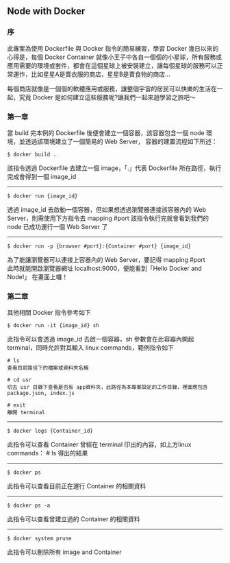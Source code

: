 ## Node with Docker
### 序
此專案為使用 Dockerfile 與 Docker 指令的簡易練習，學習 Docker 幾日以來的心得是，每個 Docker Container 就像小王子中各自一個個的小星球，所有服務或應用需要的環境或套件，都會在這個星球上被安裝建立，讓每個星球的服務可以正常運作，比如星星A是賣衣服的商店，星星B是賣食物的商店...

每個商店就像是一個個的軟體應用或服務，讓整個宇宙的居民可以快樂的生活在一起，究竟 Docker 是如何建立這些服務呢?讓我們一起來趟學習之旅吧～

### 第一章
當 build 完本例的 Dockerfile 後便會建立一個容器，該容器包含一個 node 環境，並透過該環境建立了一個簡易的 Web Server，
容器的建置流程如下所述：

```
$ docker build .
```
該指令透過 Dockerfile 去建立一個 image，「.」代表 Dockerfile 所在路徑，執行完成會得到一個 image_id

---

```
$ docker run {image_id}
```
透過 image_id 去啟動一個容器，但如果想透過瀏覽器連接該容器內的 Web Server，則需使用下方指令去 mapping #port 
該指令執行完就會看到我們的 node 已成功運行一個 Web Server 了

---

```
$ docker run -p {browser #port}:{Container #port} {image_id}
```
為了能讓瀏覽器可以連接上容器內的 Web Server，要記得 mapping #port  
此時就能開啟瀏覽器網址 localhost:9000，便能看到「Hello Docker and Node!」 在畫面上囉！

### 第二章
其他相關 Docker 指令參考如下

```
$ docker run -it {image_id} sh
```
此指令可以會透過 image_id 去啟一個容器，sh 參數會在此容器內開起 terminal，同時允許對其輸入 linux commands，範例指令如下
    
```
# ls
查看目前路徑下的檔案或資料夾名稱

# cd usr
切去 usr 目錄下查看是否有 app資料夾，此路徑為本專案設定的工作目錄，裡面應包含 package.json, index.js

# exit
離開 terminal
```

---

```
$ docker logs {Container_id}
```
此指令可以查看 Container 曾經在 terminal 印出的內容，如上方linux commands： # ls 得出的結果

---

```
$ docker ps
```
此指令可以查看目前正在運行 Container 的相關資料

---

```
$ docker ps -a
```
此指令可以查看曾建立過的 Container 的相關資料

---

```
$ docker system prune
```
此指令可以刪除所有 image and Container
